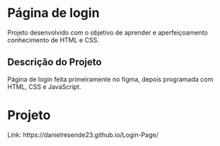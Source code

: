 # Página de login
Projeto desenvolvido com o objetivo de aprender e aperfeiçoamento conhecimento de HTML e CSS.

## Descrição do Projeto
<p align="rigth"> Página de login feita primeiramente no figma, depois programada com HTML, CSS e JavaScript. </p>

# Projeto 
<p> Link:  https://danielresende23.github.io/Login-Page/ </p>
<h1 align="center">
  <img alt="" title="" src="./Imagem/20220320_111939.gif>
  
 
 

</h1>



</h1>
